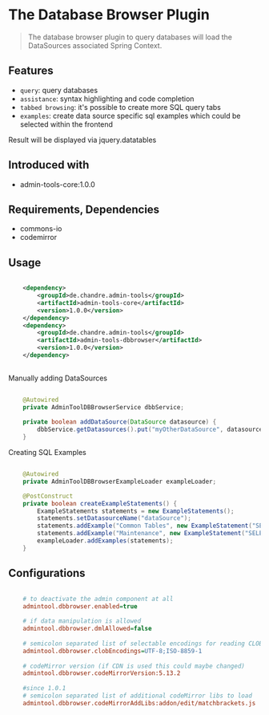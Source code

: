 # The Database Browser Plugin
> The database browser plugin to query databases
> will load the DataSources associated Spring Context.


## Features
* `query`: query databases
* `assistance`: syntax highlighting and code completion
* `tabbed browsing`: it's possible to create more SQL query tabs
* `examples`: create data source specific sql examples which could be selected within the frontend 

Result will be displayed via jquery.datatables 

## Introduced with
* admin-tools-core:1.0.0

## Requirements, Dependencies
* commons-io
* codemirror

## Usage

```xml

	<dependency>
		<groupId>de.chandre.admin-tools</groupId>
		<artifactId>admin-tools-core</artifactId>
		<version>1.0.0</version>
	</dependency>
	<dependency>
		<groupId>de.chandre.admin-tools</groupId>
		<artifactId>admin-tools-dbbrowser</artifactId>
		<version>1.0.0</version>
	</dependency>
	
```

Manually adding DataSources

```java

	@Autowired
	private AdminToolDBBrowserService dbbService;
	
	private boolean addDataSource(DataSource datasource) {
		dbbService.getDatasources().put("myOtherDataSource", datasource)
	}

```

Creating SQL Examples 

```java

	@Autowired
	private AdminToolDBBrowserExampleLoader exampleLoader;

	@PostConstruct
	private boolean createExampleStatements() {
		ExampleStatements statements = new ExampleStatements();
		statements.setDatasourceName("dataSource");
		statements.addExample("Common Tables", new ExampleStatement("SELECT * from LOGGING", "Select all from Logging table"));
		statements.addExample("Maintenance", new ExampleStatement("SELECT * from SCHEMA_VERSION", "Show Flyway migrations"));
		exampleLoader.addExamples(statements);
	}
```

## Configurations

```ini

	# to deactivate the admin component at all
	admintool.dbbrowser.enabled=true
	
	# if data manipulation is allowed 
	admintool.dbbrowser.dmlAllowed=false
	
	# semicolon separated list of selectable encodings for reading CLOB fields
	admintool.dbbrowser.clobEncodings=UTF-8;ISO-8859-1
	
	# codeMirror version (if CDN is used this could maybe changed)
	admintool.dbbrowser.codeMirrorVersion:5.13.2
	
	#since 1.0.1
	# semicolon separated list of additional codeMirror libs to load 
	admintool.dbbrowser.codeMirrorAddLibs:addon/edit/matchbrackets.js
	
```